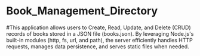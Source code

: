 # Book_Management_Directory

#This application allows users to Create, Read, Update, and Delete (CRUD) records of books stored in a JSON file (books.json). By leveraging Node.js's built-in modules (http, fs, url, and path), the server efficiently handles HTTP requests, manages data persistence, and serves static files when needed.
